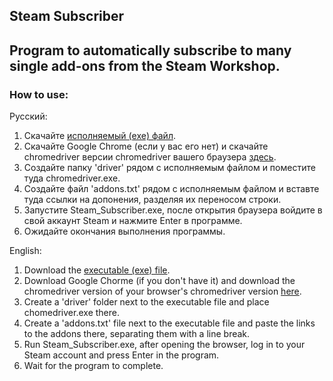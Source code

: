 ## Steam Subscriber

## Program to automatically subscribe to many single add-ons from the Steam Workshop.

### How to use:
Русский:
1. Скачайте [исполняемый (exe) файл](https://github.com/CNGN3MYHDA/Steam-Subscriber/releases).
2. Скачайте Google Chrome (если у вас его нет) и скачайте chromedriver версии chromedriver вашего браузера [здесь](https://chromedriver.storage.googleapis.com/index.html).
3. Создайте папку 'driver' рядом с исполняемым файлом и поместите туда chromedriver.exe.
4. Создайте файл 'addons.txt' рядом с исполняемым файлом и вставте туда ссылки на допонения, разделяя их переносом строки.
5. Запустите Steam_Subscriber.exe, после открытия браузера войдите в свой аккаунт Steam и нажмите Enter в программе.
6. Ожидайте окончания выполнения программы.

English:
1. Download the [executable (exe) file](https://github.com/CNGN3MYHDA/Steam-Subscriber/releases).
2. Download Google Chorme (if you don't have it) and download the chromedriver version of your browser's chromedriver version [here](https://chromedriver.storage.googleapis.com/index.html).
3. Create a 'driver' folder next to the executable file and place chomedriver.exe there.
4. Create a 'addons.txt' file next to the executable file and paste the links to the addons there, separating them with a line break.
5. Run Steam_Subscriber.exe, after opening the browser, log in to your Steam account and press Enter in the program.
6. Wait for the program to complete.
	
